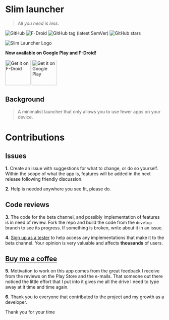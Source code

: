# Slim launcher
> _All you need is less._

![GitHub](https://img.shields.io/github/license/sduduzog/slim-launcher.svg?style=plastic)
![F-Droid](https://img.shields.io/f-droid/v/com.sduduzog.slimlauncher.svg?style=plastic)
![GitHub tag (latest SemVer)](https://img.shields.io/github/tag/sduduzog/slim-launcher.svg?style=plastic)
![GitHub stars](https://img.shields.io/github/stars/sduduzog/slim-launcher.svg?style=social)

![Slim Launcher Logo](docs/assets/slim-logo.jpg)

**Now available on Google Play and F-Droid!**

[<img src="https://f-droid.org/badge/get-it-on.png"
     alt="Get it on F-Droid"
     height="80">](https://f-droid.org/packages/com.sduduzog.slimlauncher/)
[<img src="https://play.google.com/intl/en_us/badges/images/generic/en-play-badge.png"
     alt="Get it on Google Play"
     height="80">](https://play.google.com/store/apps/details?id=com.sduduzog.slimlauncher)

## Background
>A minimalist launcher that only allows you to use fewer apps on your device.

# Contributions

## Issues
**1.** Create an issue with suggestions for what to change, or do so yourself.
Within the scope of what the app is, features will be added in the next release following friendly discussion.

**2.** Help is needed anywhere you see fit, please do.

## Code reviews
**3.** The code for the beta channel, and possibly implementation of features is in need of review.
Fork the repo and build the code from the `develop` branch to see its progress. If something is broken, write about it in an issue.

**4.** [Sign up as a tester](https://play.google.com/apps/testing/com.sduduzog.slimlauncher) to help access any implementations that make it to the beta channel. Your opinion is very valuable and affects **thousands** of users.

## [Buy me a coffee](https://buymeacoff.ee/sduduzog)
**5.** Motivation to work on this app comes from the great feedback I receive from the reviews on the Play Store and the e-mails.
That someone out there noticed the little effort that I put into it gives me all the drive I need to type away at it time and time again.

**6.** Thank you to everyone that contributed to the project and my growth as a developer.

Thank you for your time
